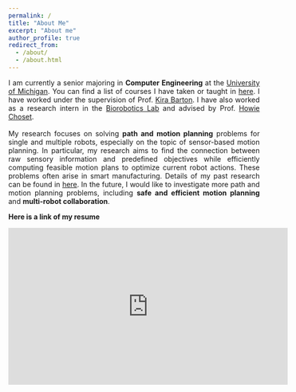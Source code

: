 ```yaml
---
permalink: /
title: "About Me"
excerpt: "About me"
author_profile: true
redirect_from: 
  - /about/
  - /about.html
---
```


<p align="justify">
I am currently a senior majoring in <strong>Computer Engineering</strong> at the <a href="https://umich.edu">University of Michigan</a>. You can find a list of courses I have taken or taught in <a href="/courses">here</a>. I have worked under the supervision of Prof. <a href="https://me.engin.umich.edu/people/faculty/kira-barton">Kira Barton</a>. I have also worked as a research intern in the <a href="http://biorobotics.ri.cmu.edu/index.php"> Biorobotics Lab</a> and advised by Prof. <a href="https://www.ri.cmu.edu/ri-faculty/howie-choset">Howie Choset</a>.
<br>
<br>
My research focuses on solving <strong>path and motion planning</strong> problems for single and multiple robots, especially on the topic of sensor-based motion planning. In particular, my research aims to find the connection between raw sensory information and predefined objectives while efficiently computing feasible motion plans to optimize current robot actions. These problems often arise in smart manufacturing. Details of my past research can be found in <a href="/research">here</a>. In the future, I would like to investigate more path and motion planning problems, including <strong>safe and efficient motion planning</strong> and <strong>multi-robot collaboration</strong>. 
</p>

<strong> Here is a link of my resume <a href="/files/Yuchen_Wu_Resume.pdf"></strong>

<!-- <iframe
    width="640"
    height="4"
    src="https://www.youtube.com/watch?v=31cjtfL8-b4&autoplay=1&mute=1"
    frameborder="0"
    allow="autoplay"
    allowfullscreen
>
</iframe> -->

<iframe width="560" height="315" src="https://www.youtube.com/embed/31cjtfL8-b4?autoplay=1&mute=1&playlist=31cjtfL8-b4&loop=1" title="YouTube video player" frameborder="0" allow="accelerometer; autoplay; clipboard-write; encrypted-media; gyroscope; picture-in-picture" allowfullscreen></iframe>